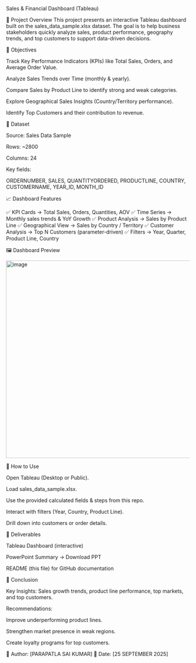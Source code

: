 Sales & Financial Dashboard (Tableau)

🔹 Project Overview
This project presents an interactive Tableau dashboard built on the sales_data_sample.xlsx dataset.
The goal is to help business stakeholders quickly analyze sales, product performance, geography trends, and top customers to support data-driven decisions.

🎯 Objectives

Track Key Performance Indicators (KPIs) like Total Sales, Orders, and Average Order Value.

Analyze Sales Trends over Time (monthly & yearly).

Compare Sales by Product Line to identify strong and weak categories.

Explore Geographical Sales Insights (Country/Territory performance).

Identify Top Customers and their contribution to revenue.

📂 Dataset

Source: Sales Data Sample

Rows: ~2800

Columns: 24

Key fields:

ORDERNUMBER, SALES, QUANTITYORDERED, PRODUCTLINE, COUNTRY, CUSTOMERNAME, YEAR_ID, MONTH_ID

📈 Dashboard Features

✅ KPI Cards → Total Sales, Orders, Quantities, AOV
✅ Time Series → Monthly sales trends & YoY Growth
✅ Product Analysis → Sales by Product Line
✅ Geographical View → Sales by Country / Territory
✅ Customer Analysis → Top N Customers (parameter-driven)
✅ Filters → Year, Quarter, Product Line, Country

🖼️ Dashboard Preview

<img width="1149" height="540" alt="image" src="https://github.com/user-attachments/assets/4cdef781-3b7e-444a-8b00-ac5d9d3bb6e8" />



🚀 How to Use

Open Tableau (Desktop or Public).

Load sales_data_sample.xlsx.

Use the provided calculated fields & steps from this repo.

Interact with filters (Year, Country, Product Line).

Drill down into customers or order details.

📑 Deliverables

Tableau Dashboard (interactive)

PowerPoint Summary → Download PPT

README (this file) for GitHub documentation

📝 Conclusion 

Key Insights: Sales growth trends, product line performance, top markets, and top customers.

Recommendations:

Improve underperforming product lines.

Strengthen market presence in weak regions.

Create loyalty programs for top customers.


📌 Author: [PARAPATLA SAI KUMAR]
📅 Date: [25 SEPTEMBER 2025]
